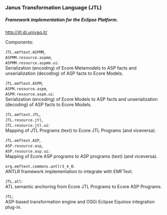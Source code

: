 ### Janus Transformation Language (JTL)
##### Framework implementation for the Eclipse Platform.
http://jtl.di.univaq.it/

Components:

`JTL.emftext.ASPMM`,  
`ASPMM.resource.aspmm`,  
`ASPMM.resource.aspmm.ui`:  
Serialization (encoding) of Ecore Metamodels to ASP facts and unserialization (decoding) of ASP facts to Ecore Models.

`JTL.emftext.ASPM`,  
`ASPM.resource.aspm`,  
`ASPM.resource.aspm.ui`:  
Serialization (encoding) of Ecore Models to ASP facts and unserialization (decoding) of ASP facts to Ecore Models.

`JTL.emftext.JTL`,  
`JTL.resource.jtl`,  
`JTL.resource.jtl.ui`:  
Mapping of JTL Programs (text) to Ecore JTL Programs (and viceversa).

`JTL.emftext.ASP`,  
`ASP.resource.asp`,  
`ASP.resource.asp.ui`:  
Mapping of Ecore ASP programs to ASP programs (text) (and viceversa).

`org.emftext.commons.antlr3_4_0`:  
ANTLR framework implementation to integrate with EMFText.

`JTL.atl`:  
ATL semantic anchoring from Ecore JTL Programs to Ecore ASP Programs.

`JTL`:  
ASP-based transformation engine and OSGi Eclipse Equinox integration plug-in.
